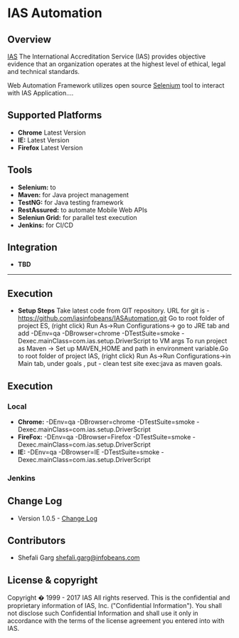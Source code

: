 # IAS Automation

## Overview
[IAS](https://www.iasonline.org/) The International Accreditation Service (IAS) provides objective evidence that an organization operates at the highest level of ethical, legal and technical standards.

Web Automation Framework utilizes open source [Selenium](http://seleniumhq.org/) tool to interact with IAS Application....

## Supported Platforms
- **Chrome** Latest Version
- **IE:** Latest Version
- **Firefox** Latest Version


## Tools
- **Selenium:** to 
- **Maven:** for Java project management  
- **TestNG:** for Java testing framework 
- **RestAssured:** to automate Mobile Web APIs
- **Seleniun Grid:** for parallel test execution
- **Jenkins:** for CI/CD

## Integration
- **TBD** 
---

## Execution
- **Setup Steps** 
   Take latest code from GIT repository. URL for git is - https://github.com/iasinfobeans/IASAutomation.git
   Go to root folder of project ES, (right click) Run As->Run Configurations-> go to JRE tab and add -DEnv=qa -DBrowser=chrome      -DTestSuite=smoke -Dexec.mainClass=com.ias.setup.DriverScript to VM args
   To run project as Maven -> Set up MAVEN_HOME and path in environment variable.Go to root folder of project IAS, (right click) Run As->Run Configurations->in Main tab, under goals , put - clean test site exec:java as maven goals.
   

## Execution
### Local 
- **Chrome:** -DEnv=qa -DBrowser=chrome -DTestSuite=smoke -Dexec.mainClass=com.ias.setup.DriverScript
- **FireFox:** -DEnv=qa -DBrowser=Firefox -DTestSuite=smoke -Dexec.mainClass=com.ias.setup.DriverScript
- **IE:** -DEnv=qa -DBrowser=IE -DTestSuite=smoke -Dexec.mainClass=com.ias.setup.DriverScript

### Jenkins



## Change Log
- Version 1.0.5 - [Change Log](CHANGELOG.md)

## Contributors
- Shefali Garg <shefali.garg@infobeans.com>


## License & copyright
Copyright � 1999 - 2017 IAS
All rights reserved.
This is the confidential and proprietary information of 
IAS, Inc. ("Confidential Information").  You shall not
disclose such Confidential Information and shall use it only in
accordance with the terms of the license agreement you entered into
with IAS.


